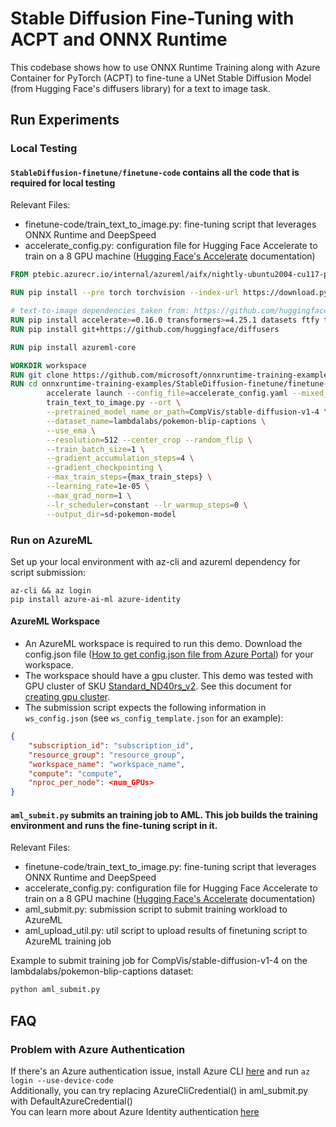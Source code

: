 # Stable Diffusion Fine-Tuning with ACPT and ONNX Runtime

This codebase shows how to use ONNX Runtime Training along with Azure Container for PyTorch (ACPT) to fine-tune a UNet Stable Diffusion Model (from Hugging Face's diffusers library) for a text to image task.

## Run Experiments

### Local Testing
#### `StableDiffusion-finetune/finetune-code` contains all the code that is required for local testing
Relevant Files:
- finetune-code/train_text_to_image.py: fine-tuning script that leverages ONNX Runtime and DeepSpeed
- accelerate_config.py: configuration file for Hugging Face Accelerate to train on a 8 GPU machine ([Hugging Face's Accelerate](https://huggingface.co/docs/accelerate/main/en/basic_tutorials/launch) documentation)

```Dockerfile
FROM ptebic.azurecr.io/internal/azureml/aifx/nightly-ubuntu2004-cu117-py38-torch210dev:latest

RUN pip install --pre torch torchvision --index-url https://download.pytorch.org/whl/nightly/cu118

# text-to-image dependencies taken from: https://github.com/huggingface/diffusers/blob/main/examples/text_to_image/requirements.txt
RUN pip install accelerate>=0.16.0 transformers>=4.25.1 datasets ftfy tensorboard Jinja2
RUN pip install git+https://github.com/huggingface/diffusers

RUN pip install azureml-core

WORKDIR workspace
RUN git clone https://github.com/microsoft/onnxruntime-training-examples.git
RUN cd onnxruntime-training-examples/StableDiffusion-finetune/finetune-code && \
        accelerate launch --config_file=accelerate_config.yaml --mixed_precision=fp16 \
        train_text_to_image.py --ort \
        --pretrained_model_name_or_path=CompVis/stable-diffusion-v1-4 \
        --dataset_name=lambdalabs/pokemon-blip-captions \
        --use_ema \
        --resolution=512 --center_crop --random_flip \
        --train_batch_size=1 \
        --gradient_accumulation_steps=4 \
        --gradient_checkpointing \
        --max_train_steps={max_train_steps} \
        --learning_rate=1e-05 \
        --max_grad_norm=1 \
        --lr_scheduler=constant --lr_warmup_steps=0 \
        --output_dir=sd-pokemon-model
```

### Run on AzureML
Set up your local environment with az-cli and azureml dependency for script submission:

```
az-cli && az login
pip install azure-ai-ml azure-identity
```

#### AzureML Workspace
- An AzureML workspace is required to run this demo. Download the config.json file ([How to get config.json file from Azure Portal](https://docs.microsoft.com/en-us/azure/machine-learning/how-to-configure-environment#workspace)) for your workspace.
- The workspace should have a gpu cluster. This demo was tested with GPU cluster of SKU [Standard_ND40rs_v2](https://docs.microsoft.com/en-us/azure/virtual-machines/ndv2-series). See this document for [creating gpu cluster](https://docs.microsoft.com/en-us/azure/machine-learning/how-to-create-attach-compute-cluster?tabs=python).
- The submission script expects the following information in `ws_config.json` (see `ws_config_template.json` for an example):
```json
{
    "subscription_id": "subscription_id",
    "resource_group": "resource_group",
    "workspace_name": "workspace_name",
    "compute": "compute",
    "nproc_per_node": <num_GPUs>
}  
```

#### `aml_submit.py` submits an training job to AML. This job builds the training environment and runs the fine-tuning script in it.
Relevant Files:
- finetune-code/train_text_to_image.py: fine-tuning script that leverages ONNX Runtime and DeepSpeed
- accelerate_config.py: configuration file for Hugging Face Accelerate to train on a 8 GPU machine ([Hugging Face's Accelerate](https://huggingface.co/docs/accelerate/main/en/basic_tutorials/launch) documentation)
- aml_submit.py: submission script to submit training workload to AzureML
- aml_upload_util.py: util script to upload results of finetuning script to AzureML training job

Example to submit training job for CompVis/stable-diffusion-v1-4 on the lambdalabs/pokemon-blip-captions dataset:
```bash
python aml_submit.py
```

## FAQ
### Problem with Azure Authentication
If there's an Azure authentication issue, install Azure CLI [here](https://docs.microsoft.com/en-us/cli/azure/) and run `az login --use-device-code`
<br>Additionally, you can try replacing AzureCliCredential() in aml_submit.py with DefaultAzureCredential()
<br>You can learn more about Azure Identity authentication [here](https://learn.microsoft.com/en-us/python/api/azure-identity/azure.identity?view=azure-python)
